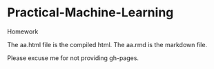 Practical-Machine-Learning
==========================

Homework

The aa.html file is the compiled html.
The aa.rmd is the markdown file.

Please excuse me for not providing gh-pages.


